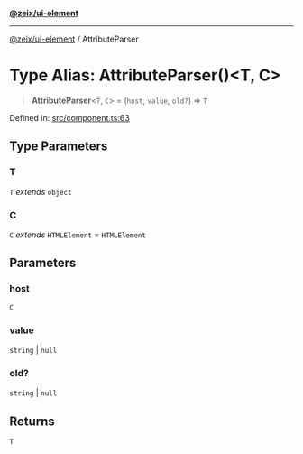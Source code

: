 [**@zeix/ui-element**](../README.md)

***

[@zeix/ui-element](../globals.md) / AttributeParser

# Type Alias: AttributeParser()\<T, C\>

> **AttributeParser**\<`T`, `C`\> = (`host`, `value`, `old?`) => `T`

Defined in: [src/component.ts:63](https://github.com/zeixcom/ui-element/blob/0678e2841dfcc123c324a841983e7a648bd2315e/src/component.ts#L63)

## Type Parameters

### T

`T` *extends* `object`

### C

`C` *extends* `HTMLElement` = `HTMLElement`

## Parameters

### host

`C`

### value

`string` | `null`

### old?

`string` | `null`

## Returns

`T`
